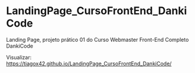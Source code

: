 # LandingPage_CursoFrontEnd_DankiCode
 Landing Page, projeto prático 01 do Curso Webmaster Front-End Completo DankiCode

 Visualizar: https://tiagox42.github.io/LandingPage_CursoFrontEnd_DankiCode/
